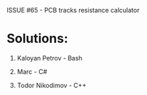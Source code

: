 ISSUE #65 - PCB tracks resistance calculator

Solutions:
===

1. Kaloyan Petrov - Bash

2. Marc - C#

3. Todor Nikodimov - C++

